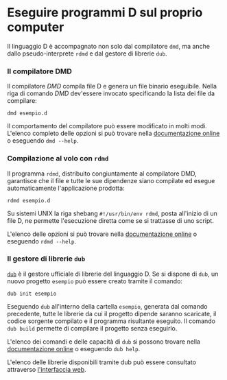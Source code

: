 # Eseguire programmi D sul proprio computer

Il linguaggio D è accompagnato non solo dal compilatore `dmd`, ma anche dallo pseudo-interprete `rdmd` e dal gestore di librerie `dub`.

### Il compilatore DMD

Il compilatore *DMD* compila file D e genera un file binario eseguibile.
Nella riga di comando *DMD* dev'essere invocato specificando la lista dei file da compilare:

    dmd esempio.d

Il comportamento del compilatore può essere modificato in molti modi.
L'elenco completo delle opzioni si può trovare nella [documentazione online](https://dlang.org/dmd.html#switches) o eseguendo `dmd --help`.

### Compilazione al volo con `rdmd`

Il programma `rdmd`, distribuito congiuntamente al compilatore DMD,
garantisce che il file e tutte le sue dipendenze siano compilate ed esegue automaticamente l'applicazione prodotta:

    rdmd esempio.d

Su sistemi UNIX la riga shebang `#!/usr/bin/env rdmd`, posta all'inizio di un file D, ne permette l'esecuzione diretta come se si trattasse di uno script.

L'elenco delle opzioni si può trovare nella [documentazione online](https://dlang.org/rdmd.html) o eseguendo `rdmd --help`.

### Il gestore di librerie `dub`

[`dub`](http://code.dlang.org) è il gestore ufficiale di librerie del linguaggio D.
Se si dispone di `dub`, un nuovo progetto `esempio` può essere creato tramite il comando:

    dub init esempio

Eseguendo `dub` all'interno della cartella `esempio`, generata dal comando precedente,
tutte le librerie da cui il progetto dipende saranno scaricate, il codice sorgente compilato
e il programma risultante eseguito.
Il comando `dub build` permette di compilare il progetto senza eseguirlo.

L'elenco dei comandi e delle capacità di `dub` si possono trovare nella [documentazione online](https://code.dlang.org/docs/commandline) o eseguendo `dub help`.

L'elenco delle librerie disponibili tramite dub può essere consultato attraverso [l'interfaccia web](https://code.dlang.org).
